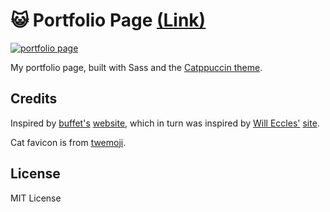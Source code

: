 # 😺 Portfolio Page [(Link)](https://lknows.is-a.dev/)

[![portfolio page](https://raw.githubusercontent.com/lknows/axyl-iso/master/axol.svg)](https://lknows.is-a.dev)

My portfolio page, built with Sass and the [Catppuccin theme](https://github.com/catppuccin/catppuccin).

## Credits

Inspired by [buffet's](https://github.com/buffet)
[website](https://buffet.sh/), which in turn was inspired by [Will Eccles'](https://github.com/willeccles) [site](https://eccles.dev/).

Cat favicon is from [twemoji](https://github.com/twitter/twemoji).

## License

MIT License
